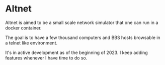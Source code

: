 # Altnet 
Altnet is aimed to be a small scale network
simulator that one can run in a docker container.

The goal is to have a few thousand computers
and BBS hosts browsable in a telnet like environment.

It's in active development as of the beginning of
2023. I keep adding features whenever I have 
time to do so.
